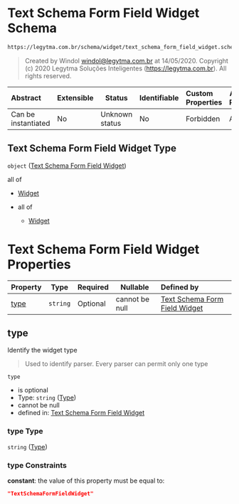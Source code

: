 # Text Schema Form Field Widget Schema

```txt
https://legytma.com.br/schema/widget/text_schema_form_field_widget.schema.json
```




> Created by Windol [windol@legytma.com.br](mailto:windol@legytma.com.br) at 14/05/2020.
> Copyright (c) 2020 Legytma Soluções Inteligentes (<https://legytma.com.br>). All rights reserved.
>

| Abstract            | Extensible | Status         | Identifiable | Custom Properties | Additional Properties | Access Restrictions | Defined In                                                                                                                     |
| :------------------ | ---------- | -------------- | ------------ | :---------------- | --------------------- | ------------------- | ------------------------------------------------------------------------------------------------------------------------------ |
| Can be instantiated | No         | Unknown status | No           | Forbidden         | Allowed               | none                | [text_schema_form_field_widget.schema.json](../schema/widget/text_schema_form_field_widget.schema.json) |

## Text Schema Form Field Widget Type

`object` ([Text Schema Form Field Widget](text_schema_form_field_widget.md))

all of

-   [Widget](input_decoration-properties-widget-5.md)
-   all of

    -   [Widget](input_decoration-properties-widget-5.md)

# Text Schema Form Field Widget Properties

| Property      | Type     | Required | Nullable       | Defined by                                                                                                                                                         |
| :------------ | -------- | -------- | -------------- | :----------------------------------------------------------------------------------------------------------------------------------------------------------------- |
| [type](#type) | `string` | Optional | cannot be null | [Text Schema Form Field Widget](widget-definitions-type.md) |

## type

Identify the widget type


> Used to identify parser. Every parser can permit only one type
>

`type`

-   is optional
-   Type: `string` ([Type](widget-definitions-type.md))
-   cannot be null
-   defined in: [Text Schema Form Field Widget](widget-definitions-type.md)

### type Type

`string` ([Type](widget-definitions-type.md))

### type Constraints

**constant**: the value of this property must be equal to:

```json
"TextSchemaFormFieldWidget"
```

